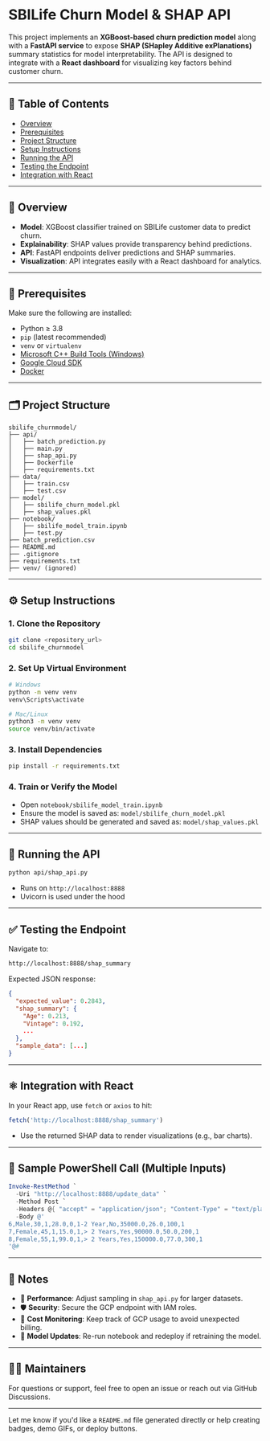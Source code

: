 # SBILife Churn Model & SHAP API

This project implements an **XGBoost-based churn prediction model** along with a **FastAPI service** to expose **SHAP (SHapley Additive exPlanations)** summary statistics for model interpretability. The API is designed to integrate with a **React dashboard** for visualizing key factors behind customer churn.

---

## 📑 Table of Contents

* [Overview](#overview)
* [Prerequisites](#prerequisites)
* [Project Structure](#project-structure)
* [Setup Instructions](#setup-instructions)
* [Running the API](#running-the-api)
* [Testing the Endpoint](#testing-the-endpoint)
* [Integration with React](#integration-with-react)


---

## 📌 Overview

* **Model**: XGBoost classifier trained on SBILife customer data to predict churn.
* **Explainability**: SHAP values provide transparency behind predictions.
* **API**: FastAPI endpoints deliver predictions and SHAP summaries.
* **Visualization**: API integrates easily with a React dashboard for analytics.

---

## 🧰 Prerequisites

Make sure the following are installed:

* Python ≥ 3.8
* `pip` (latest recommended)
* `venv` or `virtualenv`
* [Microsoft C++ Build Tools (Windows)](https://visualstudio.microsoft.com/visual-cpp-build-tools/)
* [Google Cloud SDK](https://cloud.google.com/sdk/docs/install)
* [Docker](https://www.docker.com/)

---

## 🗂 Project Structure

```
sbilife_churnmodel/
├── api/
│   ├── batch_prediction.py
│   ├── main.py
│   ├── shap_api.py
│   ├── Dockerfile
│   ├── requirements.txt
├── data/
│   ├── train.csv
│   ├── test.csv
├── model/
│   ├── sbilife_churn_model.pkl
│   ├── shap_values.pkl
├── notebook/
│   ├── sbilife_model_train.ipynb
│   ├── test.py
├── batch_prediction.csv
├── README.md
├── .gitignore
├── requirements.txt
├── venv/ (ignored)
```

---

## ⚙️ Setup Instructions

### 1. Clone the Repository

```bash
git clone <repository_url>
cd sbilife_churnmodel
```

### 2. Set Up Virtual Environment

```bash
# Windows
python -m venv venv
venv\Scripts\activate

# Mac/Linux
python3 -m venv venv
source venv/bin/activate
```

### 3. Install Dependencies

```bash
pip install -r requirements.txt
```

### 4. Train or Verify the Model

* Open `notebook/sbilife_model_train.ipynb`
* Ensure the model is saved as: `model/sbilife_churn_model.pkl`
* SHAP values should be generated and saved as: `model/shap_values.pkl`

---

## 🚀 Running the API

```bash
python api/shap_api.py
```

* Runs on `http://localhost:8888`
* Uvicorn is used under the hood

---

## ✅ Testing the Endpoint

Navigate to:

```bash
http://localhost:8888/shap_summary
```

Expected JSON response:

```json
{
  "expected_value": 0.2843,
  "shap_summary": {
    "Age": 0.213,
    "Vintage": 0.192,
    ...
  },
  "sample_data": [...]
}
```

---

## ⚛️ Integration with React

In your React app, use `fetch` or `axios` to hit:

```js
fetch('http://localhost:8888/shap_summary')
```

* Use the returned SHAP data to render visualizations (e.g., bar charts).

---



## 🧪 Sample PowerShell Call (Multiple Inputs)

```powershell
Invoke-RestMethod `
  -Uri "http://localhost:8888/update_data" `
  -Method Post `
  -Headers @{ "accept" = "application/json"; "Content-Type" = "text/plain" } `
  -Body @'
6,Male,30,1,28.0,0,1-2 Year,No,35000.0,26.0,100,1
7,Female,45,1,15.0,1,> 2 Years,Yes,90000.0,50.0,200,1
8,Female,55,1,99.0,1,> 2 Years,Yes,150000.0,77.0,300,1
'@#
```

---

## 📌 Notes

* 🔁 **Performance**: Adjust sampling in `shap_api.py` for larger datasets.
* 🛡 **Security**: Secure the GCP endpoint with IAM roles.
* 💸 **Cost Monitoring**: Keep track of GCP usage to avoid unexpected billing.
* 🔄 **Model Updates**: Re-run notebook and redeploy if retraining the model.

---

## 👨‍💻 Maintainers

For questions or support, feel free to open an issue or reach out via GitHub Discussions.

---

Let me know if you'd like a `README.md` file generated directly or help creating badges, demo GIFs, or deploy buttons.
